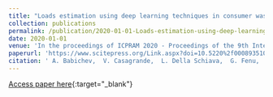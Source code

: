 ```yaml
---
title: "Loads estimation using deep learning techniques in consumer washing machines"
collection: publications
permalink: /publication/2020-01-01-Loads-estimation-using-deep-learning-techniques-in-consumer-washing-machines
date: 2020-01-01
venue: 'In the proceedings of ICPRAM 2020 - Proceedings of the 9th International Conference on Pattern Recognition Applications and Methods'
paperurl: 'https://www.scitepress.org/Link.aspx?doi=10.5220%2f0008935104250432'
citation: ' A. Babichev,  V. Casagrande,  L. Della Schiava,  G. Fenu,  I. Fodor,  E. Marson,  F. A. Pellegrino,  G. Pin,  E. Salvato,  M. Toppano,  D. Zorzenon, &quot;Loads estimation using deep learning techniques in consumer washing machines.&quot; In the proceedings of ICPRAM 2020 - Proceedings of the 9th International Conference on Pattern Recognition Applications and Methods, 2020.'
---
```

[Access paper here](https://www.scitepress.org/Link.aspx?doi=10.5220%2f0008935104250432){:target="_blank"}
